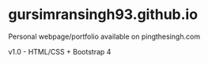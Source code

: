 # gursimransingh93.github.io

Personal webpage/portfolio available on pingthesingh.com

v1.0 - HTML/CSS + Bootstrap 4
